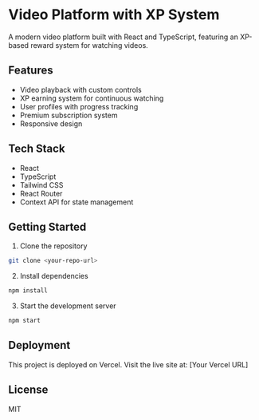 # Video Platform with XP System

A modern video platform built with React and TypeScript, featuring an XP-based reward system for watching videos.

## Features

- Video playback with custom controls
- XP earning system for continuous watching
- User profiles with progress tracking
- Premium subscription system
- Responsive design

## Tech Stack

- React
- TypeScript
- Tailwind CSS
- React Router
- Context API for state management

## Getting Started

1. Clone the repository
```bash
git clone <your-repo-url>
```

2. Install dependencies
```bash
npm install
```

3. Start the development server
```bash
npm start
```

## Deployment

This project is deployed on Vercel. Visit the live site at: [Your Vercel URL]

## License

MIT 